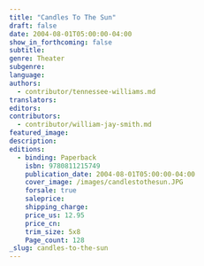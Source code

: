 ```yaml
---
title: "Candles To The Sun"
draft: false
date: 2004-08-01T05:00:00-04:00
show_in_forthcoming: false
subtitle:
genre: Theater
subgenre:
language:
authors:
  - contributor/tennessee-williams.md
translators:
editors:
contributors:
  - contributor/william-jay-smith.md
featured_image:
description:
editions:
  - binding: Paperback
    isbn: 9780811215749
    publication_date: 2004-08-01T05:00:00-04:00
    cover_image: /images/candlestothesun.JPG
    forsale: true
    saleprice:
    shipping_charge:
    price_us: 12.95
    price_cn:
    trim_size: 5x8
    Page_count: 128
_slug: candles-to-the-sun
---
```

